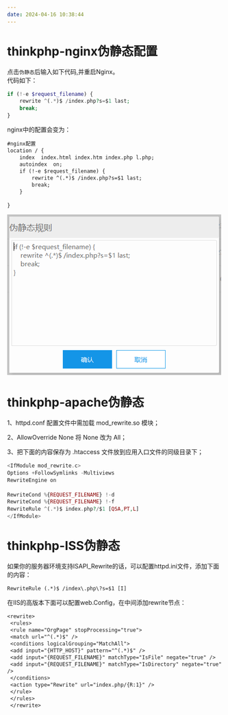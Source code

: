 ```yaml
---
date: 2024-04-16 10:38:44
---
```


# thinkphp-nginx伪静态配置

点击`伪静态`后输入如下代码,并重启Nginx。  
代码如下：

```php
if (!-e $request_filename) {
    rewrite ^(.*)$ /index.php?s=$1 last;
    break;
}
```

nginx中的配置会变为：

```nginx
#nginx配置
location / {
    index  index.html index.htm index.php l.php;
    autoindex  on;
    if (!-e $request_filename) {
        rewrite ^(.*)$ /index.php?s=$1 last;
        break;
    }

}
```

![](../资源文件/图片/thinkphp-nginx伪静态配置-1.png)

# thinkphp-apache伪静态

1、httpd.conf 配置文件中需加载 mod_rewrite.so 模块；

2、AllowOverride None 将 None 改为 All；

3、把下面的内容保存为 .htaccess 文件放到应用入口文件的同级目录下；

```php
<IfModule mod_rewrite.c>
Options +FollowSymlinks -Multiviews
RewriteEngine on

RewriteCond %{REQUEST_FILENAME} !-d
RewriteCond %{REQUEST_FILENAME} !-f
RewriteRule ^(.*)$ index.php?/$1 [QSA,PT,L]
</IfModule>
```

# thinkphp-ISS伪静态

如果你的服务器环境支持ISAPI_Rewrite的话，可以配置httpd.ini文件，添加下面的内容：

```html
RewriteRule (.*)$ /index\.php\?s=$1 [I]
```

在IIS的高版本下面可以配置web.Config，在中间添加rewrite节点：
```
<rewrite>
 <rules>
 <rule name="OrgPage" stopProcessing="true">
 <match url="^(.*)$" />
 <conditions logicalGrouping="MatchAll">
 <add input="{HTTP_HOST}" pattern="^(.*)$" />
 <add input="{REQUEST_FILENAME}" matchType="IsFile" negate="true" />
 <add input="{REQUEST_FILENAME}" matchType="IsDirectory" negate="true" />
 </conditions>
 <action type="Rewrite" url="index.php/{R:1}" />
 </rule>
 </rules>
 </rewrite>

```
